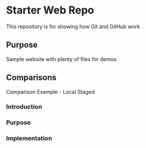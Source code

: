 # Starter Web Repo

This repository is for showing how Git and GitHub work

## Purpose

Sample website with plenty of files for demos


## Comparisons
Comparison Example - Local Staged
### Introduction
### Purpose
### Implementation


